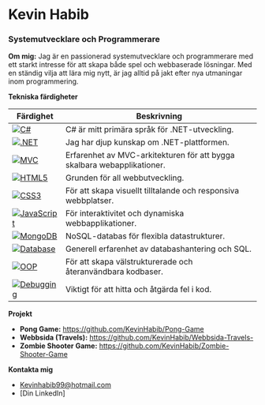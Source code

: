# Kevin Habib
### Systemutvecklare och Programmerare



**Om mig:**
Jag är en passionerad systemutvecklare och programmerare med ett starkt intresse för att skapa både spel och webbaserade lösningar. Med en ständig vilja att lära mig nytt, är jag alltid på jakt efter nya utmaningar inom programmering.

**Tekniska färdigheter**

| Färdighet | Beskrivning |
|---|---|
| [![C#](https://img.shields.io/badge/C%23-239120?style=flat-square)](https://docs.microsoft.com/en-us/dotnet/csharp/) | C# är mitt primära språk för .NET-utveckling. |
| [![.NET](https://img.shields.io/badge/.NET-blue?style=flat-square)](https://dotnet.microsoft.com/learn/dotnet/what-is-dotnet) | Jag har djup kunskap om .NET-plattformen. |
| [![MVC](https://img.shields.io/badge/MVC-blue?style=flat-square)](https://en.wikipedia.org/wiki/Model%E2%80%93view%E2%80%93controller) | Erfarenhet av MVC-arkitekturen för att bygga skalbara webapplikationer. |
| [![HTML5](https://img.shields.io/badge/HTML5-E34F26?style=flat-square)](https://developer.mozilla.org/en-US/docs/Web/HTML/Element) | Grunden för all webbutveckling. |
| [![CSS3](https://img.shields.io/badge/CSS3-1572B6?style=flat-square)](https://developer.mozilla.org/en-US/docs/Web/CSS) | För att skapa visuellt tilltalande och responsiva webbplatser. |
| [![JavaScript](https://img.shields.io/badge/JavaScript-F7DF1E?style=flat-square)](https://developer.mozilla.org/en-US/docs/Web/JavaScript) | För interaktivitet och dynamiska webbapplikationer. |
| [![MongoDB](https://img.shields.io/badge/MongoDB-47A248?style=flat-square)](https://www.mongodb.com/) | NoSQL-databas för flexibla datastrukturer. |
| [![Database](https://img.shields.io/badge/Database-blue?style=flat-square)](https://en.wikipedia.org/wiki/Database) | Generell erfarenhet av databashantering och SQL. |
| [![OOP](https://img.shields.io/badge/OOP-blue?style=flat-square)](https://en.wikipedia.org/wiki/Object-oriented_programming) | För att skapa välstrukturerade och återanvändbara kodbaser. |
| [![Debugging](https://img.shields.io/badge/Debugging-blue?style=flat-square)](https://en.wikipedia.org/wiki/Debugging) | Viktigt för att hitta och åtgärda fel i kod. |

**Projekt**
* **Pong Game:** https://github.com/KevinHabib/Pong-Game
* **Webbsida (Travels):** https://github.com/KevinHabib/Webbsida-Travels-
* **Zombie Shooter Game:** https://github.com/KevinHabib/Zombie-Shooter-Game

**Kontakta mig**
* Kevinhabib99@hotmail.com
* [Din LinkedIn]

